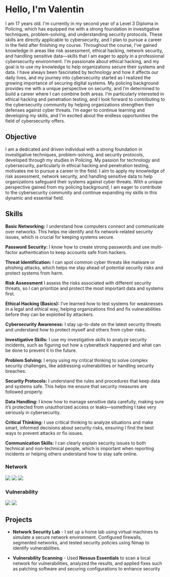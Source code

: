 # Hello, I'm Valentin

I am 17 years old. I'm currently in my second year of a Level 3 Diploma in Policing, which has equipped me with a strong foundation in investigative techniques, problem-solving, and understanding security protocols.
These skills are directly applicable to cybersecurity, and I plan to pursue a career in the field after finishing my course. 
Throughout the course, I've gained knowledge in areas like risk assessment, ethical hacking, network security, and handling sensitive data—skills that I am eager to apply in a professional cybersecurity environment.
I'm passionate about ethical hacking, and my goal is to use my knowledge to help organizations secure their systems and data. 
I have always been fascinated by technology and how it affects our daily lives, and my journey into cybersecurity started as I realized the growing importance of securing digital systems.
My policing background provides me with a unique perspective on security, and I’m determined to build a career where I can combine both areas. 
I'm particularly interested in ethical hacking and penetration testing, and I look forward to contributing to the cybersecurity community by helping organizations strengthen their defenses against cyber threats. 
I’m eager to continue learning and developing my skills, and I'm excited about the endless opportunities the field of cybersecurity offers.

## Objective

I am a dedicated and driven individual with a strong foundation in investigative techniques, problem-solving, and security protocols, developed through my studies in Policing. My passion for technology and cybersecurity, particularly in ethical hacking and penetration testing, motivates me to pursue a career in the field. I aim to apply my knowledge of risk assessment, network security, and handling sensitive data to help organizations safeguard their systems against cyber threats. With a unique perspective gained from my policing background, I am eager to contribute to the cybersecurity community and continue expanding my skills in this dynamic and essential field.

## Skills
**Basic Networking:** I understand how computers connect and communicate over networks. This helps me identify and fix network-related security issues, which is crucial for keeping systems secure.

**Password Security:** I know how to create strong passwords and use multi-factor authentication to keep accounts safe from hackers.

**Threat Identification:** I can spot common cyber threats like malware or phishing attacks, which helps me stay ahead of potential security risks and protect systems from harm.

**Risk Assessment** I assess the risks associated with different security threats, so I can prioritize and protect the most important data and systems first.

**Ethical Hacking (Basics):** I’ve learned how to test systems for weaknesses in a legal and ethical way, helping organizations find and fix vulnerabilities before they can be exploited by attackers.

**Cybersecurity Awareness:** I stay up-to-date on the latest security threats and understand how to protect myself and others from cyber risks.

**Investigative Skills:** I use my investigative skills to analyze security incidents, such as figuring out how a cyberattack happened and what can be done to prevent it in the future.

**Problem Solving:** I enjoy using my critical thinking to solve complex security challenges, like addressing vulnerabilities or handling security breaches.

**Security Protocols:** I understand the rules and procedures that keep data and systems safe. This helps me ensure that security measures are followed properly.

**Data Handling:** I know how to manage sensitive data carefully, making sure it’s protected from unauthorized access or leaks—something I take very seriously in cybersecurity.

**Critical Thinking:** I use critical thinking to analyze situations and make smart, informed decisions about security risks, ensuring I find the best ways to prevent attacks or fix issues.

**Communication Skills:** I can clearly explain security issues to both technical and non-technical people, which is important when reporting incidents or helping others understand how to stay safe online.


### Network

<div>
    <img src="https://img.shields.io/badge/-Wireshark-1679A7?&style=for-the-badge&logo=Wireshark&logoColor=white" />
    <img src="https://img.shields.io/badge/-IPconfig-EF3B2D?&style=for-the-badge&logo=IPconfig&logoColor=white" />
    <img src="https://img.shields.io/badge/-Nmap-777BB4?&style=for-the-badge&logo=Nmap&logoColor=white" />
</div>

### Vulnerability

<div>
    <img src="https://img.shields.io/badge/-Nessus-00A4EF?&style=for-the-badge&logo=Nessus&logoColor=white" />
    <img src="https://img.shields.io/badge/-BurpSuite-4B275F?&style=for-the-badge&logo=BurpSuite&logoColor=white" />
</div>


## Projects

- **Network Security Lab** - I set up a home lab using virtual machines to simulate a secure network environment. Configured firewalls, segmented networks, and tested security policies using Nmap to identify vulnerabilities.
  
- **Vulnerability Scanning** - Used **Nessus Essentials** to scan a local network for vulnerabilities, analyzed the results, and applied fixes such as patching software and securing configurations to enhance security
